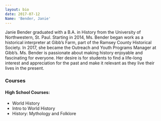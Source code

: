```yaml
---
layout: bio
date: 2017-07-12
Name: 'Bender, Janie'
---
```

Janie Bender graduated with a B.A. in History from the University of Northwestern, St. Paul.  Starting in 2014, Ms. Bender began work as a historical interpreter at Gibb’s Farm, part of the Ramsey County Historical Society.  In 2017, she became the Outreach and Youth Programs Manager at Gibb’s.  Ms. Bender is passionate about making history enjoyable and fascinating for everyone.  Her desire is for students to find a life-long interest and appreciation for the past and make it relevant as they live their lives in the present.

### Courses
#### High School Courses: 
* World History
* Intro to World History
* History: Mythology and Folklore
